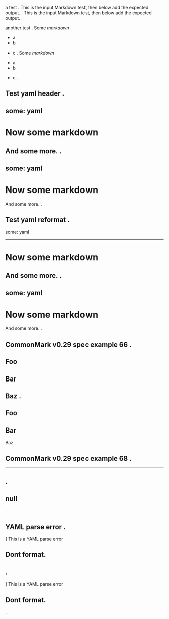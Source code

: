a test
.
This is the input Markdown test,
then below add the expected output.
.
This is the input Markdown test,
then below add the expected output.
.

another test
.
Some *markdown*

- a
- b
* c
.
Some *markdown*

- a
- b

* c
.

Test yaml header
.
---
some: yaml
---
# Now some markdown
And some more.
.
---
some: yaml
---

# Now some markdown

And some more.
.

Test yaml reformat
.
---
some: yaml

---
# Now some markdown
And some more.
.
---
some: yaml
---

# Now some markdown

And some more.
.

CommonMark v0.29 spec example 66
.
---
Foo
---
Bar
---
Baz
.
---
Foo
---

## Bar

Baz
.

CommonMark v0.29 spec example 68
.
---
---
.
---
null
---
.

YAML parse error
.
---
] This is a YAML parse error


Dont format.
---
.
---
] This is a YAML parse error


Dont format.
---
.
